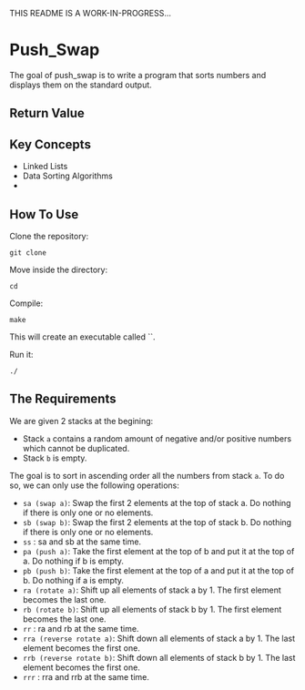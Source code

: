 THIS README IS A WORK-IN-PROGRESS...
# Push_Swap 
The goal of push_swap is to write a program that sorts numbers and displays them on the standard output.

## Return Value

## Key Concepts
- Linked Lists
- Data Sorting Algorithms
- 

## How To Use
Clone the repository:
```
git clone 
```
Move inside the directory:
```
cd 
```
Compile:
```
make
```
This will create an executable called ``.

Run it:
```
./
```

## The Requirements

We are given 2 stacks at the begining:
- Stack `a` contains a random amount of negative and/or positive numbers which cannot be duplicated.
- Stack `b` is empty.

The goal is to sort in ascending order all the numbers from stack `a`. To do so, we can only use the following operations:

- `sa (swap a)`: Swap the first 2 elements at the top of stack a.
Do nothing if there is only one or no elements.
- `sb (swap b)`: Swap the first 2 elements at the top of stack b.
Do nothing if there is only one or no elements.
- `ss` : sa and sb at the same time.
- `pa (push a)`: Take the first element at the top of b and put it at the top of a.
Do nothing if b is empty.
- `pb (push b)`: Take the first element at the top of a and put it at the top of b.
Do nothing if a is empty.
- `ra (rotate a)`: Shift up all elements of stack a by 1.
The first element becomes the last one.
- `rb (rotate b)`: Shift up all elements of stack b by 1.
The first element becomes the last one.
- `rr` : ra and rb at the same time.
- `rra (reverse rotate a)`: Shift down all elements of stack a by 1.
The last element becomes the first one.
- `rrb (reverse rotate b)`: Shift down all elements of stack b by 1.
The last element becomes the first one.
- `rrr` : rra and rrb at the same time.



